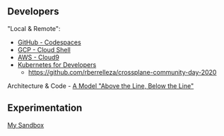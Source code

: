 ## Developers
  
"Local & Remote":
* [GitHub - Codespaces](https://github.com/features/codespaces)
* [GCP - Cloud Shell](https://cloud.google.com/blog/products/gcp/introducing-google-cloud-shels-new-code-editor)
* [AWS - Cloud9](https://aws.amazon.com/cloud9/)
* [Kubernetes for Developers](https://okteto.com/)
  * https://github.com/rberrelleza/crossplane-community-day-2020

Architecture & Code - [A Model "Above the Line, Below the Line"](https://queue.acm.org/detail.cfm?id=3380777)

 ## Experimentation
 
 [My Sandbox](Sandbox.md)
 
